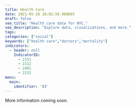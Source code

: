 ```yaml
---
title: Health Care
date: 2021-05-28 18:02:58.908603
draft: false
seo_title: "Health care data for NYC."
seo_description: "Explore data, visualizations, and more."
tags: 
categories: ["social"]
keywords: ["health care","doctors","mortality"]
indicators:
  - header: null
    IndicatorID:
      - 2151
      - 2132
      - 2401
      - 2232
menu:
  main:
    identifier: '03'
---
```


More information coming soon. 


